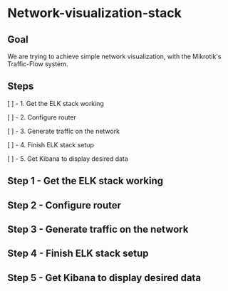 # Network-visualization-stack
## Goal
We are trying to achieve simple network visualization, with the Mikrotik's Traffic-Flow system.
## Steps
[ ] - 1. Get the ELK stack working

[ ] - 2. Configure router

[ ] - 3. Generate traffic on the network

[ ] - 4. Finish ELK stack setup

[ ] - 5. Get Kibana to display desired data


## Step 1 - Get the ELK stack working
## Step 2 - Configure router
## Step 3 - Generate traffic on the network
## Step 4 - Finish ELK stack setup
## Step 5 - Get Kibana to display desired data
